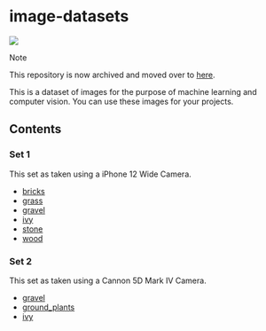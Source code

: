 # image-datasets
![](https://github.com/lewisevans2007/image_dataset/blob/main/banner.png?raw=true)

> [!note]
> This repository is now archived and moved over to [here](https://github.com/lewisevans2007/OpenImages).

This is a dataset of images for the purpose of machine learning and computer vision. You can use these images for your projects.

## Contents 

### Set 1
This set as taken using a iPhone 12 Wide Camera.

- [bricks](https://github.com/lewisevans2007/image_dataset/tree/main/images/set_1/original/bricks)
- [grass](https://github.com/lewisevans2007/image_dataset/tree/main/images/set_1/original/grass)
- [gravel](https://github.com/lewisevans2007/image_dataset/tree/main/images/set_1/original/gravel)
- [ivy](https://github.com/lewisevans2007/image_dataset/tree/main/images/set_1/original/ivy)
- [stone](https://github.com/lewisevans2007/image_dataset/tree/main/images/set_1/original/stone)
- [wood](https://github.com/lewisevans2007/image_dataset/tree/main/images/set_1/original/wood)

### Set 2
This set as taken using a Cannon 5D Mark IV Camera.

- [gravel](https://github.com/lewisevans2007/image_dataset/tree/main/images/set_2/original/gravel)
- [ground_plants](https://github.com/lewisevans2007/image_dataset/tree/main/images/set_2/original/ground_plants)
- [ivy](https://github.com/lewisevans2007/image_dataset/tree/main/images/set_2/original/ivy)
